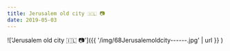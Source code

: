 ```yaml
---
title: Jerusalem old city 🇮🇱 📷
date: 2019-05-03
---
```


!['Jerusalem old city 🇮🇱 📷']({{ '/img/68Jerusalemoldcity------.jpg' | url }} )